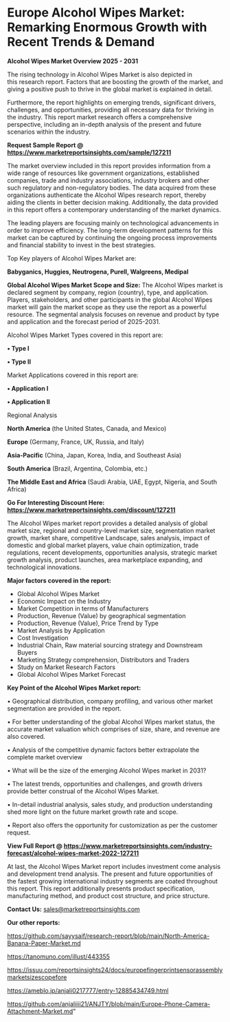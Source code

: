 # Europe Alcohol Wipes Market: Remarking Enormous Growth with Recent Trends & Demand

<Strong> Alcohol Wipes Market Overview 2025 - 2031</strong>

The rising technology in Alcohol Wipes Market is also depicted in this research report. Factors that are boosting the growth of the market, and giving a positive push to thrive in the global market is explained in detail.

Furthermore, the report highlights on emerging trends, significant drivers, challenges, and opportunities, providing all necessary data for thriving in the industry. This report market research offers a comprehensive perspective, including an in-depth analysis of the present and future scenarios within the industry.

<strong>Request Sample Report @ <a href=https://www.marketreportsinsights.com/sample/127211>https://www.marketreportsinsights.com/sample/127211</a></strong>

The market overview included in this report provides information from a wide range of resources like government organizations, established companies, trade and industry associations, industry brokers and other such regulatory and non-regulatory bodies. The data acquired from these organizations authenticate the Alcohol Wipes research report, thereby aiding the clients in better decision making. Additionally, the data provided in this report offers a contemporary understanding of the market dynamics.

The leading players are focusing mainly on technological advancements in order to improve efficiency. The long-term development patterns for this market can be captured by continuing the ongoing process improvements and financial stability to invest in the best strategies.

Top Key players of Alcohol Wipes Market are:

<strong>Babyganics, Huggies, Neutrogena, Purell, Walgreens, Medipal</strong>

<strong><b>Global Alcohol Wipes Market Scope and Size:</b></strong>
The Alcohol Wipes market is declared segment by company, region (country), type, and application. Players, stakeholders, and other participants in the global Alcohol Wipes market will gain the market scope as they use the report as a powerful resource. The segmental analysis focuses on revenue and product by type and application and the forecast period of 2025-2031.

Alcohol Wipes Market Types covered in this report are:

<strong>• Type I

• Type II</strong>

Market Applications covered in this report are:

<strong>• Application I

• Application II</strong> 

Regional Analysis

<strong>North America</strong> (the United States, Canada, and Mexico)

<strong>Europe</strong> (Germany, France, UK, Russia, and Italy)

<strong>Asia-Pacific</strong> (China, Japan, Korea, India, and Southeast Asia)

<strong>South America</strong> (Brazil, Argentina, Colombia, etc.)

<strong>The Middle East and Africa</strong> (Saudi Arabia, UAE, Egypt, Nigeria, and South Africa)

<strong>Go For Interesting Discount Here: <a href=https://www.marketreportsinsights.com/discount/127211>https://www.marketreportsinsights.com/discount/127211</a></strong>

The Alcohol Wipes market report provides a detailed analysis of global market size, regional and country-level market size, segmentation market growth, market share, competitive Landscape, sales analysis, impact of domestic and global market players, value chain optimization, trade regulations, recent developments, opportunities analysis, strategic market growth analysis, product launches, area marketplace expanding, and technological innovations.

<strong><b>Major factors covered in the report:</b></strong>
<ul>
  <li>Global Alcohol Wipes Market </li>
  <li>Economic Impact on the Industry</li>
  <li>Market Competition in terms of Manufacturers</li>
  <li>Production, Revenue (Value) by geographical segmentation</li>
  <li>Production, Revenue (Value), Price Trend by Type</li>
  <li>Market Analysis by Application</li>
  <li>Cost Investigation</li>
  <li>Industrial Chain, Raw material sourcing strategy and Downstream Buyers</li>
  <li>Marketing Strategy comprehension, Distributors and Traders</li>
  <li>Study on Market Research Factors</li>
  <li>Global Alcohol Wipes Market Forecast</li>
</ul>

<strong><b>Key Point of the Alcohol Wipes Market report:</b></strong>

• Geographical distribution, company profiling, and various other market segmentation are provided in the report.

• For better understanding of the global Alcohol Wipes market status, the accurate market valuation which comprises of size, share, and revenue are also covered.

• Analysis of the competitive dynamic factors better extrapolate the complete market overview

• What will be the size of the emerging Alcohol Wipes market in 2031?

• The latest trends, opportunities and challenges, and growth drivers provide better construal of the Alcohol Wipes Market.

• In-detail industrial analysis, sales study, and production understanding shed more light on the future market growth rate and scope.

• Report also offers the opportunity for customization as per the customer request.

<strong><b>View Full Report @ <a href=https://www.marketreportsinsights.com/industry-forecast/alcohol-wipes-market-2022-127211>https://www.marketreportsinsights.com/industry-forecast/alcohol-wipes-market-2022-127211</a></b></strong>


At last, the Alcohol Wipes Market report includes investment come analysis and development trend analysis. The present and future opportunities of the fastest growing international industry segments are coated throughout this report. This report additionally presents product specification, manufacturing method, and product cost structure, and price structure.

<strong>Contact Us:</strong>
sales@marketreportsinsights.com

<strong>Our other reports:</strong>

<a href=https://github.com/sayysaif/research-report/blob/main/North-America-Banana-Paper-Market.md>https://github.com/sayysaif/research-report/blob/main/North-America-Banana-Paper-Market.md</a>

<a href=https://tanomuno.com/illust/443355>https://tanomuno.com/illust/443355</a>

<a href=https://issuu.com/reportsinsights24/docs/europefingerprintsensorassemblymarketsizescopefore>https://issuu.com/reportsinsights24/docs/europefingerprintsensorassemblymarketsizescopefore</a>

<a href=https://ameblo.jp/anjali0217777/entry-12885434749.html>https://ameblo.jp/anjali0217777/entry-12885434749.html</a>

<a href=https://github.com/anjaliiii21/ANJTY/blob/main/Europe-Phone-Camera-Attachment-Market.md>https://github.com/anjaliiii21/ANJTY/blob/main/Europe-Phone-Camera-Attachment-Market.md</a>"
